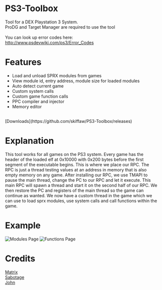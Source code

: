 # PS3-Toolbox
Tool for a DEX Playstation 3 System. <br>
ProDG and Target Manager are required to use the tool<br>
<br>
You can look up error codes here: http://www.psdevwiki.com/ps3/Error_Codes

# Features
- Load and unload SPRX modules from games
- View module id, entry address, module size for loaded modules
- Auto detect current game
- Custom system calls
- Custom game function calls
- PPC compiler and injector
- Memory editor
<br>
[Downloads](https://github.com/skiffaw/PS3-Toolbox/releases)

# Explanation
This tool works for all games on the PS3 system. Every game has the header of the loaded elf at 0x10000 with 0x200 bytes before the first
segment of the executable begins. This is where we place our RPC. The RPC is just a thread testing values at an address in memory that is
also empty memory on any game. After installing our RPC, we use TMAPI to pause the main thread, change the PC to our RPC and let it execute.
This main RPC will spawn a thread and start it on the second half of our RPC. We then restore the PC and registers of the main thread so the game
can continue as wanted. We now have a custom thread in the game which we can use to load sprx modules, use system calls and call functions within
the game.

# Example
![Modules Page](https://i.imgur.com/zGpyuUG.png)
![Functions Page](https://i.imgur.com/mKwmmUS.png)

# Credits
[Matrix](https://twitter.com/Matrix)<br>
[Sabotage](https://twitter.com/OneBigBoio)<br>
[John](https://twitter.com/john1337hax)